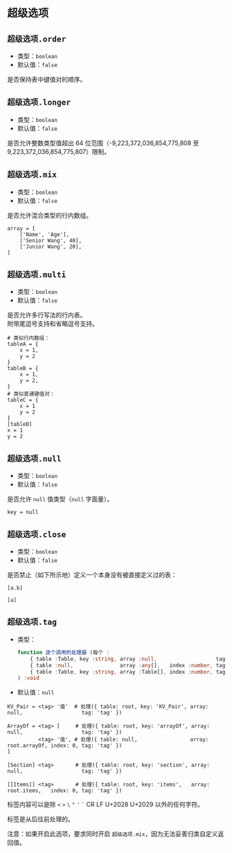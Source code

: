 ﻿
`超级选项`
==========

`超级选项.order`
----------------

*   类型：`boolean`
*   默认值：`false`

是否保持表中键值对的顺序。

`超级选项.longer`
-----------------

*   类型：`boolean`
*   默认值：`false`

是否允许整数类型值超出 64 位范围（-9,223,372,036,854,775,808 至 9,223,372,036,854,775,807）限制。

`超级选项.mix`
--------------

*   类型：`boolean`
*   默认值：`false`

是否允许混合类型的行内数组。

```
array = [
    ['Name', 'Age'],
    ['Senior Wang', 40],
    ['Junior Wang', 20],
]
```

`超级选项.multi`
----------------

*   类型：`boolean`
*   默认值：`false`

是否允许多行写法的行内表。  
附带尾逗号支持和省略逗号支持。

```
# 类似行内数组：
tableA = {
    x = 1,
    y = 2
}
tableB = {
    x = 1,
    y = 2,
}
# 类似普通键值对：
tableC = {
    x = 1
    y = 2
}
[tableD]
x = 1
y = 2
```

`超级选项.null`
---------------

*   类型：`boolean`
*   默认值：`false`

是否允许 `null` 值类型（`null` 字面量）。

```
key = null
```

`超级选项.close`
----------------

*   类型：`boolean`
*   默认值：`false`

是否禁止（如下所示地）定义一个本身没有被直接定义过的表：

```
[a.b]

[a]
```

`超级选项.tag`
--------------

*   类型：
    ```typescript
    function 逐个调用的处理器 (每个 :
        { table :Table, key :string, array :null,                   tag :string } |
        { table :null,               array :any[],   index :number, tag :string } |
        { table :Table, key :string, array :Table[], index :number, tag :string }
    ) :void
    ```
*   默认值：`null`

```
KV_Pair = <tag> '值'  # 处理({ table: root, key: 'KV_Pair', array: null,                   tag: 'tag' })

ArrayOf = <tag> [     # 处理({ table: root, key: 'arrayOf', array: null,                   tag: 'tag' })
          <tag> '值', # 处理({ table: null,                 array: root.arrayOf, index: 0, tag: 'tag' })
]

[Section] <tag>       # 处理({ table: root, key: 'section', array: null,                   tag: 'tag' })

[[Items]] <tag>       # 处理({ table: root, key: 'items',   array: root.items,   index: 0, tag: 'tag' })
```

标签内容可以是除 `<` `>` <code>&#92;</code> `"` `'` <code>&#96;</code> CR LF U+2028 U+2029 以外的任何字符。

标签是从后往前处理的。

注意：如果开启此选项，要求同时开启 `超级选项.mix`，因为无法妥善归类自定义返回值。
